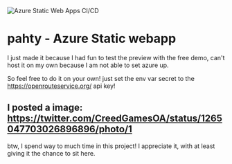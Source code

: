 ![Azure Static Web Apps CI/CD](https://github.com/CreedsCode/pahty/workflows/Azure%20Static%20Web%20Apps%20CI/CD/badge.svg?branch=master&event=create)
# pahty - Azure Static webapp
I just made it because I had fun to test the preview with the free demo, can't host it on my own because I am not able to set azure up.

So feel free to do it on your own!
just set the env var secret to the  https://openrouteservice.org/ api key!

## I posted a image: https://twitter.com/CreedGamesOA/status/1265047703026896896/photo/1

btw, I spend way to much time in this project! I appreciate it, with at least giving it the chance to sit here.

